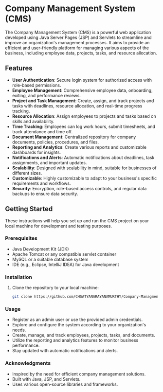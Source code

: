 # Company Management System (CMS)

The Company Management System (CMS) is a powerful web application developed using Java Server Pages (JSP) and Servlets to streamline and improve an organization's management processes. It aims to provide an efficient and user-friendly platform for managing various aspects of the business, including employee data, projects, tasks, and resource allocation.

## Features

- **User Authentication**: Secure login system for authorized access with role-based permissions.
- **Employee Management**: Comprehensive employee data, onboarding, exiting, and performance reviews.
- **Project and Task Management**: Create, assign, and track projects and tasks with deadlines, resource allocation, and real-time progress tracking.
- **Resource Allocation**: Assign employees to projects and tasks based on skills and availability.
- **Time Tracking**: Employees can log work hours, submit timesheets, and track attendance and time off.
- **Document Management**: Centralized repository for company documents, policies, procedures, and files.
- **Reporting and Analytics**: Create various reports and customizable dashboards for insights.
- **Notifications and Alerts**: Automatic notifications about deadlines, task assignments, and important updates.
- **Scalability**: Designed with scalability in mind, suitable for businesses of different sizes.
- **Customizable**: Highly customizable to adapt to your business's specific requirements and workflows.
- **Security**: Encryption, role-based access controls, and regular data backups to ensure data security.

## Getting Started

These instructions will help you set up and run the CMS project on your local machine for development and testing purposes.

### Prerequisites

- Java Development Kit (JDK)
- Apache Tomcat or any compatible servlet container
- MySQL or a suitable database system
- IDE (e.g., Eclipse, IntelliJ IDEA) for Java development

### Installation

1. Clone the repository to your local machine:

   ```bash
   git clone https://github.com/CHSATYANARAYANAMURTHY/Company-Managment-System.git

### Usage

- Register as an admin user or use the provided admin credentials.
- Explore and configure the system according to your organization's needs.
- Create, manage, and track employees, projects, tasks, and documents.
- Utilize the reporting and analytics features to monitor business performance.
- Stay updated with automatic notifications and alerts.

### Acknowledgments

- Inspired by the need for efficient company management solutions.
- Built with Java, JSP, and Servlets.
- Uses various open-source libraries and frameworks.
